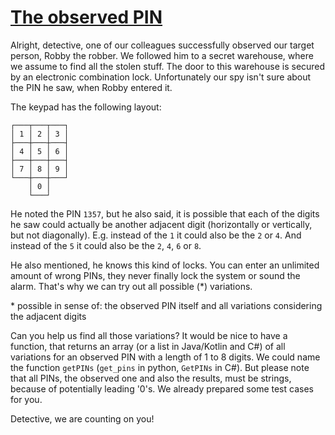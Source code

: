 # [The observed PIN](https://www.codewars.com/kata/the-observed-pin "https://www.codewars.com/kata/5263c6999e0f40dee200059d")

Alright, detective, one of our colleagues successfully observed our target person, Robby the robber.
We followed him to a secret warehouse, where we assume to find all the stolen stuff. The door to
this warehouse is secured by an electronic combination lock. Unfortunately our spy isn't sure about
the PIN he saw, when Robby entered it.

The keypad has the following layout:

```
┌───┬───┬───┐
│ 1 │ 2 │ 3 │
├───┼───┼───┤
│ 4 │ 5 │ 6 │
├───┼───┼───┤
│ 7 │ 8 │ 9 │
└───┼───┼───┘
    │ 0 │
    └───┘
```

He noted the PIN `1357`, but he also said, it is possible that each of the digits he saw could
actually be another adjacent digit (horizontally or vertically, but not diagonally). E.g. instead of
the `1` it could also be the `2` or `4`. And instead of the `5` it could also be the `2`, `4`, `6`
or `8`.

He also mentioned, he knows this kind of locks. You can enter an unlimited amount of wrong PINs,
they never finally lock the system or sound the alarm. That's why we can try out all possible (*)
variations.

\* possible in sense of: the observed PIN itself and all variations considering the adjacent digits

Can you help us find all those variations? It would be nice to have a function, that returns an
array (or a list in Java/Kotlin and C#)  of all variations for an observed PIN with a length of 1 to
8 digits. We could name the function `getPINs` (`get_pins` in python, `GetPINs` in C#). But please
note that all PINs, the observed one and also the results, must be strings, because of potentially
leading '0's. We already prepared some test cases for you.

Detective, we are counting on you!